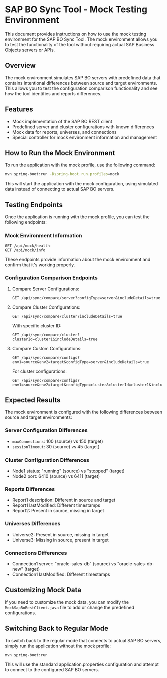 # SAP BO Sync Tool - Mock Testing Environment

This document provides instructions on how to use the mock testing environment for the SAP BO Sync Tool. The mock environment allows you to test the functionality of the tool without requiring actual SAP Business Objects servers or APIs.

## Overview

The mock environment simulates SAP BO servers with predefined data that contains intentional differences between source and target environments. This allows you to test the configuration comparison functionality and see how the tool identifies and reports differences.

## Features

- Mock implementation of the SAP BO REST client
- Predefined server and cluster configurations with known differences
- Mock data for reports, universes, and connections
- Special controller for mock environment information and management

## How to Run the Mock Environment

To run the application with the mock profile, use the following command:

```bash
mvn spring-boot:run -Dspring-boot.run.profiles=mock
```

This will start the application with the mock configuration, using simulated data instead of connecting to actual SAP BO servers.

## Testing Endpoints

Once the application is running with the mock profile, you can test the following endpoints:

### Mock Environment Information

```
GET /api/mock/health
GET /api/mock/info
```

These endpoints provide information about the mock environment and confirm that it's working properly.

### Configuration Comparison Endpoints

1. Compare Server Configurations:
   ```
   GET /api/sync/compare/server?configType=server&includeDetails=true
   ```

2. Compare Cluster Configurations:
   ```
   GET /api/sync/compare/cluster?includeDetails=true
   ```
   
   With specific cluster ID:
   ```
   GET /api/sync/compare/cluster?clusterId=cluster1&includeDetails=true
   ```

3. Compare Custom Configurations:
   ```
   GET /api/sync/compare/configs?env1=source&env2=target&configType=server&includeDetails=true
   ```
   
   For cluster configurations:
   ```
   GET /api/sync/compare/configs?env1=source&env2=target&configType=cluster&clusterId=cluster1&includeDetails=true
   ```

## Expected Results

The mock environment is configured with the following differences between source and target environments:

### Server Configuration Differences
- `maxConnections`: 100 (source) vs 150 (target)
- `sessionTimeout`: 30 (source) vs 45 (target)

### Cluster Configuration Differences
- Node1 status: "running" (source) vs "stopped" (target)
- Node2 port: 6410 (source) vs 6411 (target)

### Reports Differences
- Report1 description: Different in source and target
- Report1 lastModified: Different timestamps
- Report2: Present in source, missing in target

### Universes Differences
- Universe2: Present in source, missing in target
- Universe3: Missing in source, present in target

### Connections Differences
- Connection1 server: "oracle-sales-db" (source) vs "oracle-sales-db-new" (target)
- Connection1 lastModified: Different timestamps

## Customizing Mock Data

If you need to customize the mock data, you can modify the `MockSapBoRestClient.java` file to add or change the predefined configurations.

## Switching Back to Regular Mode

To switch back to the regular mode that connects to actual SAP BO servers, simply run the application without the mock profile:

```bash
mvn spring-boot:run
```

This will use the standard application.properties configuration and attempt to connect to the configured SAP BO servers.
